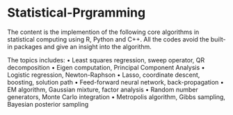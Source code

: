 # Statistical-Prgramming
The content is the implemention of the following core algorithms in statistical computing using R, Python and C++.
All the codes avoid the built-in packages and give an insight into the algorithm.

The topics includes:
•	Least squares regression, sweep operator, QR decomposition
•	Eigen computation, Principal Component Analysis
•	Logistic regression, Newton-Raphson
•	Lasso, coordinate descent, boosting, solution path
•	Feed-forward neural network, back-propagation
•	EM algorithm, Gaussian mixture, factor analysis
•	Random number generators, Monte Carlo integration
•	Metropolis algorithm, Gibbs sampling, Bayesian posterior sampling

